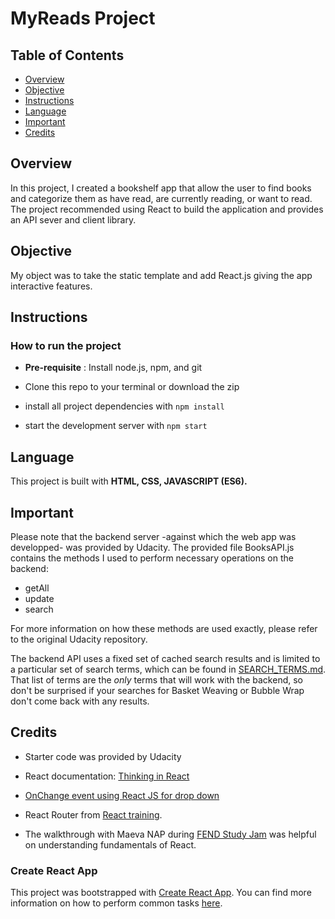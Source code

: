 # MyReads Project

## Table of Contents

* [Overview](#Overview)
* [Objective](#Objective)
* [Instructions](#Instructions)
* [Language](#Language)
* [Important](#Important)
* [Credits](#Credits)


## Overview
In this project, I created a bookshelf app that allow the user to find books and categorize them as have read, are currently reading, or want to read. The project recommended using React to build the application and provides an API sever and client library.

## Objective
My object was to take the static template and add React.js giving the app interactive features.

## Instructions

### How to run the project

* **Pre-requisite** : Install node.js, npm, and git

* Clone this repo to your terminal or download the zip

* install all project dependencies with `npm install`

* start the development server with `npm start`


## Language

This project is built with **HTML, CSS, JAVASCRIPT (ES6).**

## Important

Please note that the backend server -against which the web app was developped- was provided by Udacity. The provided file BooksAPI.js contains the methods I used to perform necessary operations on the backend:

* getAll
* update
* search

For more information on how these methods are used exactly, please refer to the original Udacity repository.


The backend API uses a fixed set of cached search results and is limited to a particular set of search terms, which can be found in [SEARCH_TERMS.md](SEARCH_TERMS.md). That list of terms are the _only_ terms that will work with the backend, so don't be surprised if your searches for Basket Weaving or Bubble Wrap don't come back with any results.

## Credits

* Starter code was provided by Udacity

* React documentation: [Thinking in React](https://reactjs.org/docs/thinking-in-react.html)

* [OnChange event using React JS for drop down](https://stackoverflow.com/questions/28868071/onchange-event-using-react-js-for-drop-down)


* React Router from [React training](https://reacttraining.com/react-router/web/example/url-params).

* The walkthrough with Maeva NAP during [FEND Study Jam](https://www.youtube.com/watch?v=i6L2jLHV9j8&feature=youtu.be) was helpful on understanding fundamentals of React.

### Create React App

This project was bootstrapped with [Create React App](https://github.com/facebookincubator/create-react-app). You can find more information on how to perform common tasks [here](https://github.com/facebookincubator/create-react-app/blob/master/packages/react-scripts/template/README.md).
